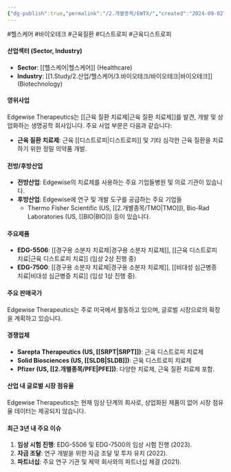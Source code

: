 ```yaml
---
{"dg-publish":true,"permalink":"/2.개별종목/EWTX/","created":"2024-09-02T12:23:07.109+09:00","updated":"2025-07-29T21:37:04.640+09:00"}
---
```


#헬스케어 #바이오테크 #근육질환 #디스트로피 #근육디스트로피

#### 산업섹터 (Sector, Industry)

- **Sector**: [[헬스케어\|헬스케어]] (Healthcare)
- **Industry**: [[1.Study/2.산업/헬스케어/3.바이오테크/바이오테크\|바이오테크]] (Biotechnology)

#### 영위사업

Edgewise Therapeutics는 [[근육 질환 치료제\|근육 질환 치료제]]를 발견, 개발 및 상업화하는 생명공학 회사입니다. 주요 사업 부문은 다음과 같습니다:

- **근육 질환 치료제**: 근육 [[디스트로피\|디스트로피]] 및 기타 심각한 근육 질환을 치료하기 위한 정밀 의약품 개발.

#### 전방/후방산업

- **전방산업**: Edgewise의 치료제를 사용하는 주요 기업들병원 및 의료 기관이 있습니다.
- **후방산업**: Edgewise에 연구 및 개발 도구를 공급하는 주요 기업들
	-  Thermo Fisher Scientific (US, [[2.개별종목/TMO\|TMO]]), Bio-Rad Laboratories (US, [[BIO\|BIO]]) 등이 있습니다.

#### 주요제품

- **EDG-5506**: [[경구용 소분자 치료제\|경구용 소분자 치료제]], [[근육 디스트로피 치료\|근육 디스트로피 치료]] (임상 2상 진행 중)
- **EDG-7500**: [[경구용 소분자 치료제\|경구용 소분자 치료제]], [[비대성 심근병증 치료\|비대성 심근병증 치료]] (임상 1상 진행 중).

#### 주요 판매국가

Edgewise Therapeutics는 주로 미국에서 활동하고 있으며, 글로벌 시장으로의 확장을 계획하고 있습니다.

#### 경쟁업체

- **Sarepta Therapeutics (US, [[SRPT\|SRPT]])**: 근육 디스트로피 치료제
- **Solid Biosciences (US, [[SLDB\|SLDB]])**: 근육 디스트로피 치료제
- **Pfizer (US, [[2.개별종목/PFE\|PFE]])**: 다양한 치료제, 근육 질환 치료제 포함.

#### 산업 내 글로벌 시장 점유율

Edgewise Therapeutics는 현재 임상 단계의 회사로, 상업화된 제품이 없어 시장 점유율 데이터는 제공되지 않습니다.

#### 최근 3년 내 주요 이슈

1. **임상 시험 진행**: EDG-5506 및 EDG-7500의 임상 시험 진행 (2023).
2. **자금 조달**: 연구 개발을 위한 자금 조달 및 투자 유치 (2022).
3. **파트너십**: 주요 연구 기관 및 제약 회사와의 파트너십 체결 (2021).
